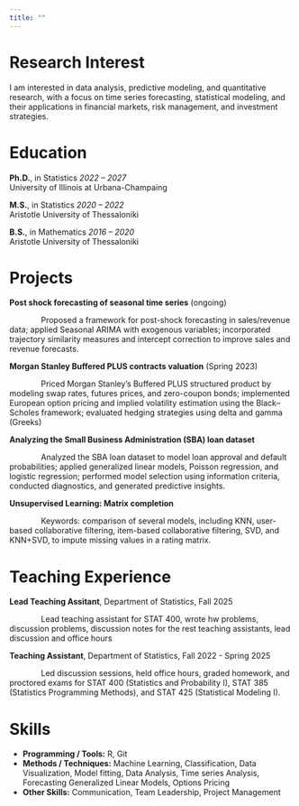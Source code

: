 ```yaml
---
title: ""
---
```


# Research Interest

I am interested in data analysis, predictive modeling, and quantitative research, with a focus on
time series forecasting, statistical modeling, and their applications in financial markets, risk
management, and investment strategies.

# Education

**Ph.D.**, in Statistics *2022 – 2027*<br>
University of Illinois at Urbana-Champaing 

**M.S.**, in Statistics *2020 – 2022*<br>
Aristotle University of Thessaloniki

**B.S.**, in Mathematics  *2016 – 2020*<br>
Aristotle University of Thessaloniki

# Projects

**Post shock forecasting of seasonal time series** (ongoing)<br>
<p style="text-indent: 4em;">
Proposed a framework for post-shock forecasting in sales/revenue data; applied Seasonal ARIMA with exogenous variables; incorporated trajectory similarity measures and intercept correction to improve sales and revenue forecasts.
</p>
  
**Morgan Stanley Buffered PLUS contracts valuation** (Spring 2023)<br>
<p style="text-indent: 4em;">
Priced Morgan Stanley’s Buffered PLUS structured product by modeling swap rates, futures prices, and zero-coupon bonds; implemented European option pricing and implied volatility estimation using the Black–Scholes framework; evaluated hedging strategies using delta and gamma (Greeks)
</p>
  
**Analyzing the Small Business Administration (SBA) loan dataset**<br>
<p style="text-indent: 4em;">
Analyzed the SBA loan dataset to model loan approval and default probabilities; applied generalized linear models, Poisson regression, and logistic regression; performed model selection using information criteria, conducted diagnostics, and generated predictive insights.
</p>
  
**Unsupervised Learning: Matrix completion**<br>
<p style="text-indent: 4em;">
Keywords: comparison of several models, including KNN, user-based collaborative filtering, item-based collaborative filtering, SVD, and KNN+SVD, to impute missing values in a rating matrix. 
</p>

# Teaching Experience

**Lead Teaching Assitant**,  Department of Statistics, Fall 2025<br>
<p style="text-indent: 4em;">
Lead teaching assistant for STAT 400, wrote hw problems, discussion problems, discussion notes for the rest teaching assistants, lead discussion and office hours  
</p>

**Teaching Assistant**, Department of Statistics, Fall 2022 - Spring 2025<br>
<p style="text-indent: 4em;">
Led discussion sessions, held office hours, graded homework, and proctored exams for STAT 400 (Statistics and Probability I), STAT 385 (Statistics Programming Methods), and STAT 425 (Statistical Modeling I).
</p>

# Skills

- **Programming / Tools:** R, Git  
- **Methods / Techniques:** Machine Learning, Classification, Data Visualization, Model fitting, Data Analysis, Time series Analysis, Forecasting Generalized Linear Models, Options Pricing  
- **Other Skills:** Communication, Team Leadership, Project Management 

